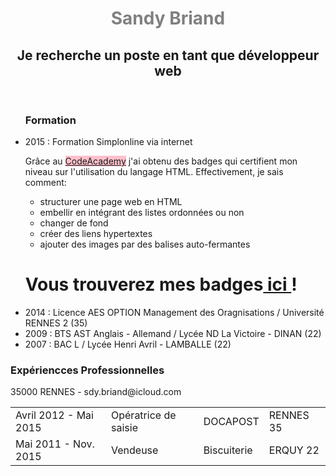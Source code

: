 <!DOCTYPE html>
<html>
    <head>
        <title>
# Semaine2
CodeAcademy :  Badges HTML
        </title>
    </head>
    <body>
        <header> 
            <h1 style = "color: grey">Sandy Briand </h1>
            <h2> Je recherche un poste en tant que développeur web </h2>
        </header>
        <main>
            <ul><h3>Formation</h3>
                <li>2015 : Formation Simplonline via internet
                <p> Grâce au 
         <a href= "https://www.codecademy.com/users/sandytheB/achievements"; style= "background-color:pink">CodeAcademy</a>
         j'ai obtenu des badges qui certifient mon niveau sur l'utilisation du langage HTML. Effectivement, je sais comment:
            <ul>
                <li>structurer une page web en HTML</li>
                <li>embellir en intégrant des listes ordonnées ou non</li>
                <li>changer de fond</li>
                <li>créer des liens hypertextes</li>
                <li>ajouter des images par des balises auto-fermantes</li>
            </ul>
     </p>
    <h1> Vous trouverez  mes badges<a href= "https://www.codecademy.com/users/sandytheB/achievements"> ici </a>!</h1>
                </li>
                <li>2014 : Licence AES OPTION Management des Oragnisations / Université RENNES 2 (35)</li>
                <li>2009 : BTS AST Anglais - Allemand / Lycée ND La Victoire - DINAN (22)</li>
                <li>2007 : BAC L / Lycée Henri Avril - LAMBALLE (22)</li>
            </ul><h3>Expériencces Professionnelles</h3>
                <table border = "0px">
                    <tr>
                        <td>Avril 2012 - Mai 2015</td>
                        <td>Opératrice de saisie</td>
                        <td>DOCAPOST</td>
                        <td>RENNES 35</td>
                    </tr>
                    <tr>
                        <td>Mai 2011 - Nov. 2015</td>
                        <td>Vendeuse</td>
                        <td>Biscuiterie</td>
                        <td>ERQUY 22</td>
                    </tr>
        </main>
        <footer>35000 RENNES - sdy.briand@icloud.com </footer>
    </body>
</html>



